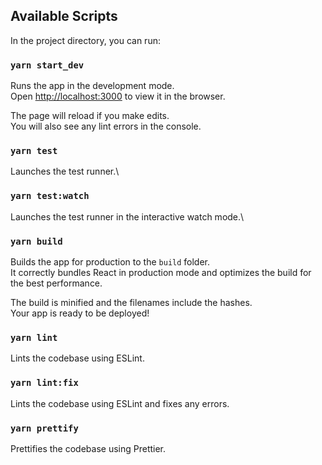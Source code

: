 ## Available Scripts

In the project directory, you can run:

### `yarn start_dev`

Runs the app in the development mode.\
Open [http://localhost:3000](http://localhost:3000) to view it in the browser.

The page will reload if you make edits.\
You will also see any lint errors in the console.

### `yarn test`

Launches the test runner.\

### `yarn test:watch`

Launches the test runner in the interactive watch mode.\

### `yarn build`

Builds the app for production to the `build` folder.\
It correctly bundles React in production mode and optimizes the build for the best performance.

The build is minified and the filenames include the hashes.\
Your app is ready to be deployed!

### `yarn lint`

Lints the codebase using ESLint.

### `yarn lint:fix`

Lints the codebase using ESLint and fixes any errors.

### `yarn prettify`

Prettifies the codebase using Prettier.